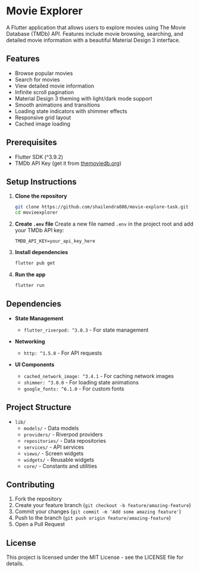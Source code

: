# Movie Explorer

A Flutter application that allows users to explore movies using The Movie Database (TMDb) API. Features include movie browsing, searching, and detailed movie information with a beautiful Material Design 3 interface.

## Features

- Browse popular movies
- Search for movies
- View detailed movie information
- Infinite scroll pagination
- Material Design 3 theming with light/dark mode support
- Smooth animations and transitions
- Loading state indicators with shimmer effects
- Responsive grid layout
- Cached image loading

## Prerequisites

- Flutter SDK (^3.9.2)
- TMDb API Key (get it from [themoviedb.org](https://www.themoviedb.org/settings/api))

## Setup Instructions

1. **Clone the repository**

   ```bash
   git clone https://github.com/shailendra086/movie-explore-task.git
   cd movieexplorer
   ```

2. **Create `.env` file**
   Create a new file named `.env` in the project root and add your TMDb API key:

   ```
   TMDB_API_KEY=your_api_key_here
   ```

3. **Install dependencies**

   ```bash
   flutter pub get
   ```

4. **Run the app**
   ```bash
   flutter run
   ```

## Dependencies

- **State Management**

  - `flutter_riverpod: ^3.0.3` - For state management

- **Networking**

  - `http: ^1.5.0` - For API requests

- **UI Components**
  - `cached_network_image: ^3.4.1` - For caching network images
  - `shimmer: ^3.0.0` - For loading state animations
  - `google_fonts: ^6.1.0` - For custom fonts

## Project Structure

- `lib/`
  - `models/` - Data models
  - `providers/` - Riverpod providers
  - `repositories/` - Data repositories
  - `services/` - API services
  - `views/` - Screen widgets
  - `widgets/` - Reusable widgets
  - `core/` - Constants and utilities

## Contributing

1. Fork the repository
2. Create your feature branch (`git checkout -b feature/amazing-feature`)
3. Commit your changes (`git commit -m 'Add some amazing feature'`)
4. Push to the branch (`git push origin feature/amazing-feature`)
5. Open a Pull Request

## License

This project is licensed under the MIT License - see the LICENSE file for details.
